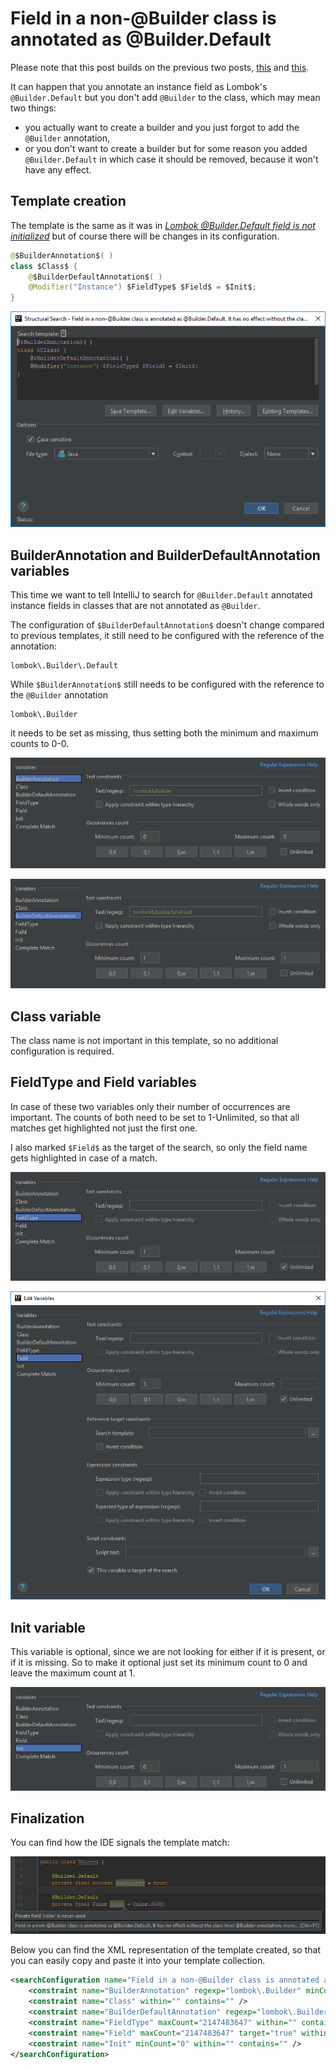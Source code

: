 # Field in a non-@Builder class is annotated as @Builder.Default
Please note that this post builds on the previous two posts, [this](https://ijnspector.wordpress.com/2018/12/03/lombok-builder-default-field-is-not-initialized/) and [this](https://ijnspector.wordpress.com/2018/12/07/static-field-in-a-builder-class-is-annotated-as-lombok-builder-default/).

It can happen that you annotate an instance field as Lombok's `@Builder.Default` but you don't add `@Builder` to the class, which may mean two things:
- you actually want to create a builder and you just forgot to add the `@Builder` annotation,
- or you don't want to create a builder but for some reason you added `@Builder.Default` in which case it should be removed, because it won't have any effect.

## Template creation
The template is the same as it was in [*Lombok @Builder.Default field is not initialized*](https://ijnspector.wordpress.com/2018/12/03/lombok-builder-default-field-is-not-initialized/) but of course there will be changes in its configuration.

```java
@$BuilderAnnotation$( )
class $Class$ {
    @$BuilderDefaultAnnotation$( )
    @Modifier("Instance") $FieldType$ $Field$ = $Init$;
}
```

![editor](images/Field-in-a-non-Builder-class-is-annotated-as-Builder-Default_Editor.PNG)

## BuilderAnnotation and BuilderDefaultAnnotation variables
This time we want to tell IntelliJ to search for `@Builder.Default` annotated instance fields in classes that are not annotated as `@Builder`.

The configuration of `$BuilderDefaultAnnotation$` doesn't change compared to previous templates, it still need to be configured with the reference of the annotation:

```
lombok\.Builder\.Default
```

While `$BuilderAnnotation$` still needs to be configured with the reference to the `@Builder` annotation

```
lombok\.Builder
```

it needs to be set as missing, thus setting both the minimum and maximum counts to 0-0.

![builderannotation](images/Field-in-a-non-Builder-class-is-annotated-as-Builder-Default_BuilderAnnotation.PNG)

![builderdefaultannotation](images/Field-in-a-non-Builder-class-is-annotated-as-Builder-Default_BuilderDefaultAnnotation.PNG)

## Class variable
The class name is not important in this template, so no additional configuration is required.

## FieldType and Field variables
In case of these two variables only their number of occurrences are important. The counts of both need to be set to 1-Unlimited, so that all matches get highlighted not just the first one.

I also marked `$Field$` as the target of the search, so only the field name gets highlighted in case of a match.

![fieldtype](images/Field-in-a-non-Builder-class-is-annotated-as-Builder-Default_FieldType.PNG)

![field](images/Field-in-a-non-Builder-class-is-annotated-as-Builder-Default_Field.PNG)

## Init variable
This variable is optional, since we are not looking for either if it is present, or if it is missing. So to make it optional just set its minimum count to 0 and leave the maximum count at 1.

![init](images/Field-in-a-non-Builder-class-is-annotated-as-Builder-Default_Init.PNG)

## Finalization
You can find how the IDE signals the template match:

![highlight](images/Field-in-a-non-Builder-class-is-annotated-as-Builder-Default_Highlight.PNG)

Below you can find the XML representation of the template created, so that you can easily copy and paste it into your template collection.

```xml
<searchConfiguration name="Field in a non-@Builder class is annotated as @Builder.Default. It has no effect, thus can be removed." text="@$BuilderAnnotation$( )&#10;class $Class$ {&#10;    @$BuilderDefaultAnnotation$( )&#10;    @Modifier(&quot;Instance&quot;) $FieldType$ $Field$ = $Init$;&#10;}" recursive="false" caseInsensitive="true" type="JAVA">
    <constraint name="BuilderAnnotation" regexp="lombok\.Builder" minCount="0" maxCount="0" within="" contains="" />
    <constraint name="Class" within="" contains="" />
    <constraint name="BuilderDefaultAnnotation" regexp="lombok\.Builder\.Default" within="" contains="" />
    <constraint name="FieldType" maxCount="2147483647" within="" contains="" />
    <constraint name="Field" maxCount="2147483647" target="true" within="" contains="" />
    <constraint name="Init" minCount="0" within="" contains="" />
</searchConfiguration>
```
